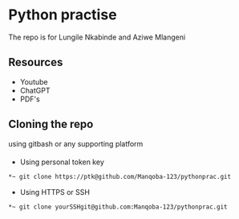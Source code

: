 # **Python practise**
The repo is for Lungile Nkabinde and Aziwe Mlangeni
##

## Resources
- Youtube
- ChatGPT
- PDF's
##

## Cloning the repo
using gitbash or any supporting platform
####

- Using personal token key 
````bash
*~ git clone https://ptk@github.com/Manqoba-123/pythonprac.git
````

- Using HTTPS or SSH
````bash
*~ git clone yourSSHgit@github.com:Manqoba-123/pythonprac.git
````
